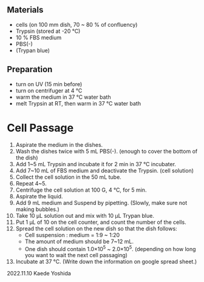 ## Materials
- cells (on 100 mm dish, 70 ~ 80 % of confluency)
- Trypsin (stored at -20 °C)
- 10 % FBS medium
- PBS(-)
- (Trypan blue)

## Preparation
- turn on UV (15 min before)
- turn on centrifuger at 4 °C
- warm the medium in 37 °C water bath
- melt Trypsin at RT, then warm in 37 °C water bath

# Cell Passage
1. Aspirate the medium in the dishes.
2. Wash the dishes twice with 5 mL PBS(-). (enough to cover the bottom of the dish)
3. Add 1~5 mL Trypsin and incubate it for 2 min in 37 °C incubater.
4. Add 7~10 mL of FBS medium and deactivate the Trypsin. (cell solution)
5. Collect the cell solution in the 50 mL tube.
6. Repeat 4~5.
7. Centrifuge the cell solution at 100 G, 4 °C, for 5 min.
8. Aspirate the liquid.
9. Add 9 mL medium and Suspend by pipetting. (Slowly, make sure not making bubbles.)
10. Take 10 µL solution out and mix with 10 µL Trypan blue.
11. Put 1 µL of 10 on the cell counter, and count the number of the cells.
12. Spread the cell solution on the new dish so that the dish follows:
      - Cell suspension : medium = 1:9 ~ 1:20
      - The amount of medium should be 7~12 mL.
      - One dish should contain 1.0×10<sup>5</sup> ~ 2.0×10<sup>5</sup>. (depending on how long you want to wait the next cell passaging)
13. Incubate at 37 °C. (Write down the information on google spread sheet.)

2022.11.10 Kaede Yoshida
